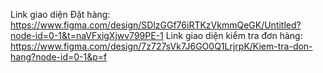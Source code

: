Link giao diện Đặt hàng: https://www.figma.com/design/SDlzGGf76iRTKzVkmmQeGK/Untitled?node-id=0-1&t=naVFxigXjwv799PE-1
Link giao diện kiểm tra đơn hàng: https://www.figma.com/design/7z727sVk7J6GO0Q1LrjrpK/Kiem-tra-don-hang?node-id=0-1&p=f